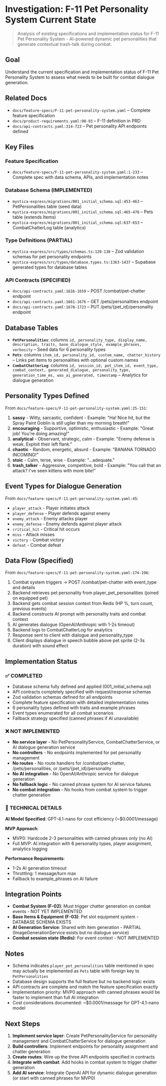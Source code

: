 # Investigation: F-11 Pet Personality System Current State

> Analysis of existing specifications and implementation status for F-11 Pet Personality System - AI-powered dynamic pet personalities that generate contextual trash-talk during combat.

## Goal
Understand the current specification and implementation status of F-11 Pet Personality System to assess what needs to be built for combat dialogue generation.

## Related Docs
- `docs/feature-specs/F-11-pet-personality-system.yaml` – Complete feature specification
- `docs/product-requirements.yaml:90-93` – F-11 definition in PRD
- `docs/api-contracts.yaml:314-723` – Pet personality API endpoints defined

## Key Files

### Feature Specification
- `docs/feature-specs/F-11-pet-personality-system.yaml:1-233` – Complete spec with data schema, APIs, and implementation notes

### Database Schema (IMPLEMENTED)
- `mystica-express/migrations/001_initial_schema.sql:453-463` – PetPersonalities table (seed data)
- `mystica-express/migrations/001_initial_schema.sql:465-476` – Pets table (extends Items)
- `mystica-express/migrations/001_initial_schema.sql:637-653` – CombatChatterLog table (analytics)

### Type Definitions (PARTIAL)
- `mystica-express/src/types/schemas.ts:120-138` – Zod validation schemas for pet personality endpoints
- `mystica-express/src/types/database.types.ts:1363-1437` – Supabase generated types for database tables

### API Contracts (SPECIFIED)
- `docs/api-contracts.yaml:1616-1659` – POST /combat/pet-chatter endpoint
- `docs/api-contracts.yaml:1661-1676` – GET /pets/personalities endpoint
- `docs/api-contracts.yaml:1678-1723` – PUT /pets/{pet_id}/personality endpoint

## Database Tables

- **`PetPersonalities`**: columns `id, personality_type, display_name, description, traits, base_dialogue_style, example_phrases, verbosity` – Seed data for 6 personality types
- **`Pets`**: columns `item_id, personality_id, custom_name, chatter_history` – Links pet items to personalities with optional custom names
- **`CombatChatterLog`**: columns `id, session_id, pet_item_id, event_type, combat_context, generated_dialogue, personality_type, generation_time_ms, was_ai_generated, timestamp` – Analytics for dialogue generation

## Personality Types Defined

From `docs/feature-specs/F-11-pet-personality-system.yaml:25-151`:

1. **sassy** - Witty, sarcastic, confident - Example: "Ha! Nice hit, but the Spray Paint Goblin is still uglier than my morning breath!"
2. **encouraging** - Supportive, optimistic, enthusiastic - Example: "Great job! You're doing amazing!"
3. **analytical** - Observant, strategic, calm - Example: "Enemy defense is weak. Exploit their left flank."
4. **chaotic** - Random, energetic, absurd - Example: "BANANA TORNADO INCOMING!"
5. **stoic** - Calm, terse, wise - Example: "...adequate."
6. **trash_talker** - Aggressive, competitive, bold - Example: "You call that an attack? I've seen kittens with more bite!"

## Event Types for Dialogue Generation

From `docs/feature-specs/F-11-pet-personality-system.yaml:45`:
- `player_attack` - Player initiates attack
- `player_defense` - Player defends against enemy
- `enemy_attack` - Enemy attacks player
- `enemy_defense` - Enemy defends against player attack
- `critical_hit` - Critical hit occurs
- `miss` - Attack misses
- `victory` - Combat victory
- `defeat` - Combat defeat

## Data Flow (Specified)

From `docs/feature-specs/F-11-pet-personality-system.yaml:174-196`:

1. Combat system triggers → POST /combat/pet-chatter with event_type and details
2. Backend retrieves pet personality from player_pet_personalities (joined on equipped pet)
3. Backend gets combat session context from Redis (HP %, turn count, previous events)
4. Backend constructs AI prompt with personality traits and combat context
5. AI generates dialogue (OpenAI/Anthropic with 1-2s timeout)
6. Backend logs to CombatChatterLog for analytics
7. Response sent to client with dialogue and personality_type
8. Client displays dialogue in speech bubble above pet sprite (2-3s duration) with sound effect

## Implementation Status

### ✅ COMPLETED
- Database schema fully defined and applied (001_initial_schema.sql)
- API contracts completely specified with request/response schemas
- Zod validation schemas defined for all endpoints
- Complete feature specification with detailed implementation notes
- 6 personality types defined with traits and example phrases
- Event types enumerated for all combat scenarios
- Fallback strategy specified (canned phrases if AI unavailable)

### ❌ NOT IMPLEMENTED
- **No service layer** - No PetPersonalityService, CombatChatterService, or AI dialogue generation service
- **No controllers** - No endpoints implemented for pet personality management
- **No routes** - No route handlers for /combat/pet-chatter, /pets/personalities, or /pets/{pet_id}/personality
- **No AI integration** - No OpenAI/Anthropic service for dialogue generation
- **No fallback logic** - No canned phrase system for AI service failures
- **No combat integration** - No hooks from combat system to trigger chatter generation

### 🔧 TECHNICAL DETAILS

**AI Model Specified**: GPT-4.1-nano for cost efficiency (~$0.0001/message)

**MVP Approach**:
- MVP0: Hardcode 2-3 personalities with canned phrases only (no AI)
- Full MVP: AI integration with 6 personality types, player assignment, analytics logging

**Performance Requirements**:
- 1-2s AI generation timeout
- Throttling: 1 message/turn max
- Fallback to example_phrases on AI failure

## Integration Points

- **Combat System (F-02)**: Must trigger chatter generation on combat events - NOT YET IMPLEMENTED
- **Base Items & Equipment (F-03)**: Pet slot equipment system - DATABASE SCHEMA EXISTS
- **AI Generation Service**: Shared with item generation - PARTIAL (ImageGenerationService exists but no dialogue service)
- **Combat session state (Redis)**: For event context - NOT IMPLEMENTED

## Notes

- Schema indicates `player_pet_personalities` table mentioned in spec may actually be implemented as `Pets` table with foreign key to `PetPersonalities`
- Database design supports the full feature but no backend logic exists
- API contracts are complete and match the feature specification exactly
- Implementation priority: MVP0 approach with canned phrases would be faster to implement than full AI integration
- Cost considerations documented: ~$0.0001/message for GPT-4.1-nano model

## Next Steps

1. **Implement service layer**: Create PetPersonalityService for personality management and CombatChatterService for dialogue generation
2. **Build controllers**: Implement endpoints for personality assignment and chatter generation
3. **Create routes**: Wire up the three API endpoints specified in contracts
4. **Integrate with combat**: Add hooks in combat system to trigger chatter generation
5. **Add AI service**: Integrate OpenAI API for dynamic dialogue generation (or start with canned phrases for MVP0)